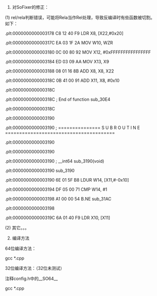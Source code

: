 


1. 对SoFixer的修正：

(1) rel/rela判断错误，可能将Rela当作Rel处理，导致反编译时有些函数被切割。如下：

.plt:0000000000003178 C8 12 40 F9                   LDR             X8, [X22,#0x20]

.plt:000000000000317C EA 03 1F 2A                   MOV             W10, WZR

.plt:0000000000003180 0C 00 80 92                   MOV             X12, #0xFFFFFFFFFFFFFFFF

.plt:0000000000003184 ED 03 09 AA                   MOV             X13, X9

.plt:0000000000003188 08 01 16 8B                   ADD             X8, X8, X22

.plt:000000000000318C 0B 41 00 91                   ADD             X11, X8, #0x10

.plt:000000000000318C

.plt:000000000000318C                               ; End of function sub_30E4

.plt:000000000000318C

.plt:0000000000003190

.plt:0000000000003190                               ; =============== S U B R O U T I N E =======================================

.plt:0000000000003190

.plt:0000000000003190

.plt:0000000000003190                               ; __int64 sub_3190(void)

.plt:0000000000003190                               sub_3190

.plt:0000000000003190 6E 01 5F B8                   LDUR            W14, [X11,#-0x10]

.plt:0000000000003194 DF 05 00 71                   CMP             W14, #1

.plt:0000000000003198 A1 00 00 54                   B.NE            sub_31AC

.plt:0000000000003198

.plt:000000000000319C 6A 01 40 F9                   LDR             X10, [X11]


(2) 其它。。。

2. 编译方法

64位编译方法：

gcc *.cpp

32位编译方法：（32位未测试）

注释config.h中的__SO64__

gcc *.cpp

